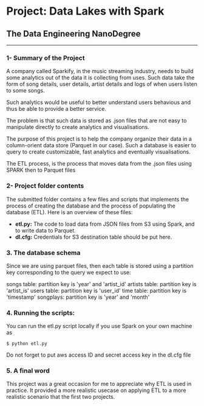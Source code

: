 # Project: Data Lakes with Spark
## The Data Engineering NanoDegree
--------------

### 1- Summary of the Project

A company called Sparkify, in the music streaming industry, needs to build some analytics out of the data it is collecting from uses. Such data take the form of song details, user details, artist details and logs of when users listen to some songs.

Such analytics would be useful to better understand users behavious and thus be able to provide a better service.

The problem is that such data is stored as .json files that are not easy to manipulate directly to create analytics and visualisations.

The purpose of this project is to help the company organize their data in a column-orient data store  (Parquet in our case). Such a database is easier to query to create customizable, fast analytics and eventually visualisations.

The ETL process, is the process that moves data from the .json files using SPARK then to Parquet files


### 2- Project folder contents

The submitted folder contains a few files and scripts that implements the process of creating the database and the process of populating the database (ETL). Here is an overview of these files:

- **etl.py:** The code to load data from JSON files from S3 using Spark, and to write data to Parquet.
- **dl.cfg:** Credentials for S3 destination table should be put here.

### 3. The database schema

Since we are using parquet files, then each table is stored using a partition key corresponding to the query we expect to use:

songs table: partition key is 'year' and 'artist_id'
artists table:  partition key is 'artist_is'
users table:  partition key is 'user_id'
time table:  partition key is 'timestamp'
songplays: partition key is 'year' and 'month'

### 4. Running the scripts:

You can run the etl.py script locally if you use Spark on your own machine as

```
$ python etl.py
```

Do not forget to put aws access ID and secret access key in the dl.cfg file

### 5. A final word

This project was a great occasion for me to appreciate why ETL is used in practice. It provided a more realistic usecase on applying ETL to a more realistic scenario that the first two projects.
